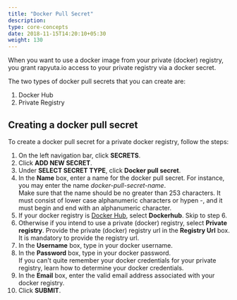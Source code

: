 ```yaml
---
title: "Docker Pull Secret"
description:
type: core-concepts
date: 2018-11-15T14:20:10+05:30
weight: 130
---
```

When you want to use a docker image from your private (docker) registry, you
grant rapyuta.io access to your private registry via a docker secret.

The two types of docker pull secrets that you can create are:

1. Docker Hub
2. Private Registry

## Creating a docker pull secret
To create a docker pull secret for a private docker registry, follow the steps:

1. On the left navigation bar, click **SECRETS**.
2. Click **ADD NEW SECRET**.
3. Under **SELECT SECRET TYPE**, click **Docker pull secret**.
3. In the **Name** box, enter a name for the docker pull secret. For instance,
   you may enter the name _docker-pull-secret-name_.    
   Make sure that the name should be no greater than 253 characters. It must
   consist of lower case alphanumeric characters or hypen -, and it must begin
   and end with an alphanumeric character.
4. If your docker registry is [Docker Hub](https://hub.docker.com/),
   select **Dockerhub**. Skip to step 6.
5. Otherwise if you intend to use a private (docker) registry, select
   **Private registry**. Provide the private (docker) registry url in the
   **Registry Url** box. It is mandatory to provide the registry url.
6. In the **Username** box, type in your docker username.
7. In the **Password** box, type in your docker password.    
   If you can't quite remember your docker credentials for your private registry,
   learn how to determine your docker credentials.
8. In the **Email** box, enter the valid email address associated with your
   docker registry.
9. Click **SUBMIT**.

